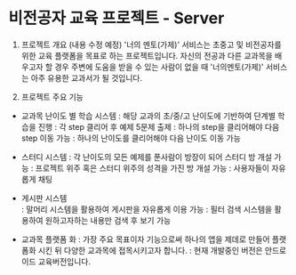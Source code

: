 # 비전공자 교육 프로젝트 - Server

1. 프로젝트 개요 (내용 수정 예정)
'너의 멘토(가제)' 서비스는 초중고 및 비전공자를 위한 교육 플랫폼을 목표로 하는 프로젝트입니다.
자신의 전공과 다른 교과목을 배우고자 할 경우 주변에 도움을 받을 수 있는 사람이 없을 때 '너의멘토(가제)' 서비스는 아주 유용한 교과서가 될 것입니다.


2. 프로젝트 주요 기능 
 - 교과목 난이도 별 학습 시스템
   : 해당 교과의 초/중/고 난이도에 기반하여 단계별 학습을 진행
   : 각 step 클리어 후 예제 5문제 출제
   : 하나의 step을 클리어해야 다음 step 이동 가능 
   : 하나의 난이도를 클리어해야 다음 난이도 이동 가능

 - 스터디 시스템
  : 각 난이도의 모든 예제를 푼사람이 방장이 되어 스터디 방 개설 가능
  : 프로젝트 위주 혹은 스터디 위주의 성격을 가진 방 개설 가능
  : 사용자들이 자유롭게 채팅

 - 게시판 시스템    
  : 말머리 시스템을 활용하여 게시판을 자유롭게 이용 가능
  : 필터 검색 시스템을 활용하여 원하고자하는 내용만 검색 후 보기 가능
  
 - 교과목 플랫폼 화 
   : 가장 주요 목표이자 기능으로써 하나의 앱을 제데로 만들어 플랫폼화 시킨 뒤 다양한 교과목에 접목시키고자 합니다.
   : 현재 개발중인 버전은 안드로이드 교육버전입니다. 
   
